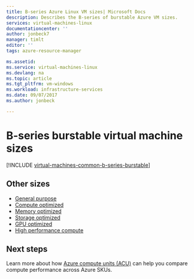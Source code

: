 ```yaml
---
title: B-series Azure Linux VM sizes| Microsoft Docs
description: Describes the B-series of burstable Azure VM sizes.
services: virtual-machines-linux
documentationcenter: ''
author: jonbeck7
manager: timlt
editor: ''
tags: azure-resource-manager

ms.assetid: 
ms.service: virtual-machines-linux
ms.devlang: na
ms.topic: article
ms.tgt_pltfrm: vm-windows
ms.workload: infrastructure-services
ms.date: 09/07/2017
ms.author: jonbeck

---
```


# B-series burstable virtual machine sizes

[!INCLUDE [virtual-machines-common-b-series-burstable](../../../includes/virtual-machines-common-b-series-burstable.md)]


## Other sizes
- [General purpose](sizes-general.md)
- [Compute optimized](sizes-compute.md)
- [Memory optimized](../virtual-machines-windows-sizes-memory.md)
- [Storage optimized](../virtual-machines-windows-sizes-storage.md)
- [GPU optimized](sizes-gpu.md)
- [High performance compute](sizes-hpc.md)

## Next steps
Learn more about how [Azure compute units (ACU)](acu.md) can help you compare compute performance across Azure SKUs.
